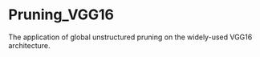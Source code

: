 # Pruning_VGG16
The application of global unstructured pruning on the widely-used VGG16 architecture.

